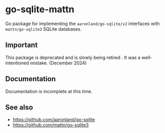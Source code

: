 # go-sqlite-mattn

Go package for implementing the `aaronland/go-sqlite/v2` interfaces with `mattn/go-sqlite3` SQLite databases.

## Important

This package is deprecated and is slowly being retired . It was a well-intentioned mistake. (December 2024)

## Documentation

Documentation is incomplete at this time.

## See also

* https://github.com/aaronland/go-sqlite
* https://github.com/mattn/go-sqlite3
